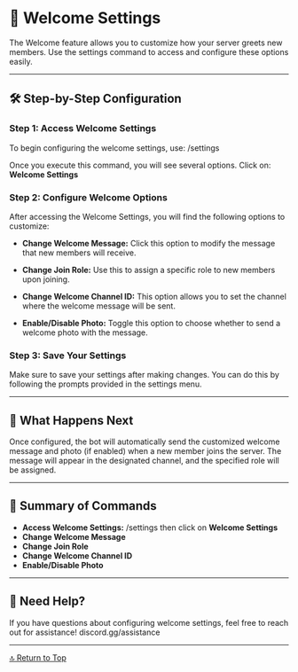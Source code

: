 <link rel="stylesheet" type="text/css" href="styles.css">

# 🎉 Welcome Settings

The Welcome feature allows you to customize how your server greets new members. Use the settings command to access and configure these options easily.

---

## 🛠️ Step-by-Step Configuration

### Step 1: Access Welcome Settings

To begin configuring the welcome settings, use:
/settings

Once you execute this command, you will see several options. Click on:
**Welcome Settings**

### Step 2: Configure Welcome Options

After accessing the Welcome Settings, you will find the following options to customize:

- **Change Welcome Message:** Click this option to modify the message that new members will receive.
  
- **Change Join Role:** Use this to assign a specific role to new members upon joining.

- **Change Welcome Channel ID:** This option allows you to set the channel where the welcome message will be sent.

- **Enable/Disable Photo:** Toggle this option to choose whether to send a welcome photo with the message.

### Step 3: Save Your Settings

Make sure to save your settings after making changes. You can do this by following the prompts provided in the settings menu.

---

## 💬 What Happens Next

Once configured, the bot will automatically send the customized welcome message and photo (if enabled) when a new member joins the server. The message will appear in the designated channel, and the specified role will be assigned.

---

## 📂 Summary of Commands
- **Access Welcome Settings:** /settings then click on **Welcome Settings**
- **Change Welcome Message**
- **Change Join Role**
- **Change Welcome Channel ID**
- **Enable/Disable Photo**

---

## 💬 Need Help?
If you have questions about configuring welcome settings, feel free to reach out for assistance!
discord.gg/assistance

---

[🔝 Return to Top](index.md)
